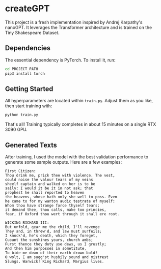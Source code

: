 # createGPT
This project is a fresh implementation inspired by Andrej Karpathy's nanoGPT. It leverages the Transformer architecture and is trained on the Tiny Shakespeare Dataset.

## Dependencies
The essential dependency is PyTorch. To install it, run:
```bash
cd PROJECT_PATH
pip3 install torch
```

## Getting Started
All hyperparameters are located within `train.py`. Adjust them as you like, then start training with:

```bash
python train.py
```

That's all! Training typically completes in about 15 minutes on a single RTX 3090 GPU.

## Generated Texts

After training, I used the model with the best validation performance to generate some sample outputs. Here are a few examples:

```text
First Citizen:
Thou drink me, prick thee with violence. The vest,
could noise the valour tears of my veins
sheelf captain and walked on her is to be
saily: I would it be it in not ask; that
prophest he shall reported to heaven
the heavens, whose hath only she well to poss. Even
he came to for my wanton audic testrate of myself:
Whom thou have strange force thyself tears:
it demand thee, thou calls, make too princies,
fear, if Oxford thou wert through it shall ere root.
```

```text
WICKING RICHARD III:
But unfold, gear me the child, I'll revenge
They and, in threw'd, and law must surfeils;
I knock'd, he's death, which they foreget,
Cuount the sunshines yours, church ambs;
Furst thence they duty use dews, us I grustly;
And then him purposses in sometitute,
To bide me down of their earth drown bold!
O wolt, I am sugg'st husbily sound and mistrest
Slungs. Warwick! King Richard, Margius lives.
```